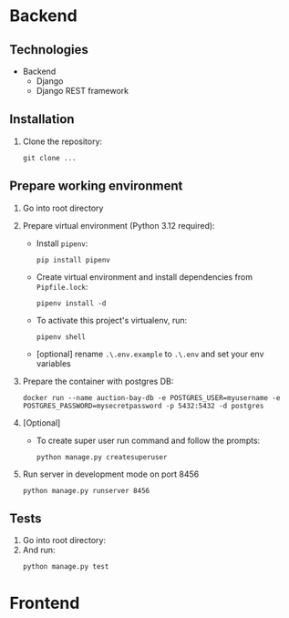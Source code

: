 
# Backend

## Technologies

-   Backend
    -   Django
    -   Django REST framework

## Installation

1. Clone the repository:
    ```
    git clone ...
    ```

## Prepare working environment

1. Go into root directory
1. Prepare virtual environment (Python 3.12 required):
    - Install `pipenv`:
        ```
        pip install pipenv
        ```
    - Create virtual environment and install dependencies from `Pipfile.lock`:
        ```
        pipenv install -d
        ```
    - To activate this project's virtualenv, run:
        ```
        pipenv shell
        ```
    - [optional]
      rename `.\.env.example` to `.\.env` and set your env variables
1. Prepare the container with postgres DB:
    ```shell
    docker run --name auction-bay-db -e POSTGRES_USER=myusername -e POSTGRES_PASSWORD=mysecretpassword -p 5432:5432 -d postgres
    ```

1. [Optional]
    - To create super user run command and follow the prompts:
        ```
        python manage.py createsuperuser
        ```

1. Run server in development mode on port 8456
    ```shell
    python manage.py runserver 8456
    ```

## Tests

1. Go into root directory:
1. And run:
    ```
    python manage.py test
    ```



# Frontend